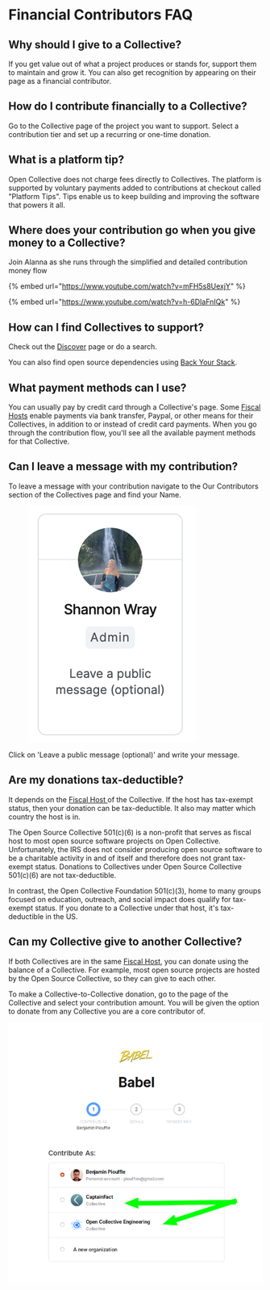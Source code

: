 # Financial Contributors FAQ

## Why should I give to a Collective?

If you get value out of what a project produces or stands for, support them to maintain and grow it. You can also get recognition by appearing on their page as a financial contributor.

## How do I contribute financially to a Collective?

Go to the Collective page of the project you want to support. Select a contribution tier and set up a recurring or one-time donation.

## What is a platform tip?

Open Collective does not charge fees directly to Collectives. The platform is supported by voluntary payments added to contributions at checkout called "Platform Tips". Tips enable us to keep building and improving the software that powers it all.

## Where does your contribution go when you give money to a Collective?&#x20;

Join Alanna as she runs through the simplified and detailed contribution money flow&#x20;

{% embed url="https://www.youtube.com/watch?v=mFH5s8UexjY" %}

{% embed url="https://www.youtube.com/watch?v=h-6DIaFnIQk" %}

## How can I find Collectives to support?

Check out the [Discover](https://opencollective.com/discover) page or do a search.

You can also find open source dependencies using [Back Your Stack](https://backyourstack.com/).

## What payment methods can I use?

You can usually pay by credit card through a Collective's page. Some [Fiscal Hosts](../fiscal-hosts/fiscal-hosts.md) enable payments via bank transfer, Paypal, or other means for their Collectives, in addition to or instead of credit card payments. When you go through the contribution flow, you'll see all the available payment methods for that Collective.



## Can I leave a message with my contribution?&#x20;

To leave a message with your contribution navigate to the Our Contributors section of the Collectives page and find your Name.&#x20;

<figure><img src="../.gitbook/assets/financialcontributors_FAQ_message_2022_10_21.png" alt=""><figcaption></figcaption></figure>

Click on 'Leave a public message (optional)' and write your message.&#x20;

## Are my donations tax-deductible?

It depends on the [Fiscal Host ](../fiscal-hosts/fiscal-hosts.md)of the Collective. If the host has tax-exempt status, then your donation can be tax-deductible. It also may matter which country the host is in.

The Open Source Collective 501(c)(6) is a non-profit that serves as fiscal host to most open source software projects on Open Collective. Unfortunately, the IRS does not consider producing open source software to be a charitable activity in and of itself and therefore does not grant tax-exempt status. Donations to Collectives under Open Source Collective 501(c)(6) are not tax-deductible.

In contrast, the Open Collective Foundation 501(c)(3), home to many groups focused on education, outreach, and social impact does qualify for tax-exempt status. If you donate to a Collective under that host, it's tax-deductible in the US.

## Can my Collective give to another Collective?

If both Collectives are in the same [Fiscal Host](../fiscal-hosts/fiscal-hosts.md), you can donate using the balance of a Collective. For example, most open source projects are hosted by the Open Source Collective, so they can give to each other.

To make a Collective-to-Collective donation, go to the page of the Collective and select your contribution amount. You will be given the option to donate from any Collective you are a core contributor of.

![](../.gitbook/assets/image-2.png)
